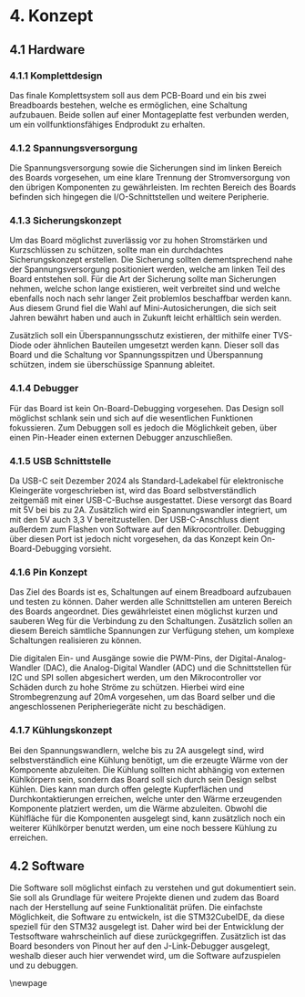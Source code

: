 # 4. Konzept

## 4.1 Hardware

### 4.1.1 Komplettdesign
Das finale Komplettsystem soll aus dem PCB-Board und ein bis zwei Breadboards bestehen, welche es ermöglichen, eine Schaltung aufzubauen. Beide sollen auf einer Montageplatte fest verbunden werden, um ein vollfunktionsfähiges Endprodukt zu erhalten.

### 4.1.2 Spannungsversorgung 
Die Spannungsversorgung sowie die Sicherungen sind im linken Bereich des Boards vorgesehen, um eine klare Trennung der Stromversorgung von den übrigen Komponenten zu gewährleisten. Im rechten Bereich des Boards befinden sich hingegen die I/O-Schnittstellen und weitere Peripherie.

### 4.1.3 Sicherungskonzept
Um das Board möglichst zuverlässig vor zu hohen Stromstärken und Kurzschlüssen zu schützen, sollte man ein durchdachtes Sicherungskonzept erstellen. Die Sicherung sollten dementsprechend nahe der Spannungsversorgung positioniert werden, welche am linken Teil des Board entstehen soll. Für die Art der Sicherung sollte man Sicherungen nehmen, welche schon lange existieren, weit verbreitet sind und welche ebenfalls noch nach sehr langer Zeit problemlos beschaffbar werden kann. Aus diesem Grund fiel die Wahl auf Mini-Autosicherungen, die sich seit Jahren bewährt haben und auch in Zukunft leicht erhältlich sein werden.

Zusätzlich soll ein Überspannungsschutz existieren, der mithilfe einer TVS-Diode oder ähnlichen Bauteilen umgesetzt werden kann. Dieser soll das Board und die Schaltung vor Spannungsspitzen und Überspannung schützen, indem sie überschüssige Spannung ableitet.

### 4.1.4 Debugger
Für das Board ist kein On-Board-Debugging vorgesehen. Das Design soll möglichst schlank sein und sich auf die wesentlichen Funktionen fokussieren. Zum Debuggen soll es jedoch die Möglichkeit geben, über einen Pin-Header einen externen Debugger anzuschließen.

### 4.1.5 USB Schnittstelle
Da USB-C seit Dezember 2024 als Standard-Ladekabel für elektronische Kleingeräte vorgeschrieben ist, wird das Board selbstverständlich zeitgemäß mit einer USB-C-Buchse ausgestattet. Diese versorgt das Board mit 5V bei bis zu 2A. Zusätzlich wird ein Spannungswandler integriert, um mit den 5V auch 3,3 V bereitzustellen. Der USB-C-Anschluss dient außerdem zum Flashen von Software auf den Mikrocontroller. Debugging über diesen Port ist jedoch nicht vorgesehen, da das Konzept kein On-Board-Debugging vorsieht.

### 4.1.6 Pin Konzept
Das Ziel des Boards ist es, Schaltungen auf einem Breadboard aufzubauen und testen zu können. Daher werden alle Schnittstellen am unteren Bereich des Boards angeordnet. Dies gewährleistet einen möglichst kurzen und sauberen Weg für die Verbindung zu den Schaltungen. Zusätzlich sollen an diesem Bereich sämtliche Spannungen zur Verfügung stehen, um komplexe Schaltungen realisieren zu können.

Die digitalen Ein- und Ausgänge sowie die PWM-Pins, der Digital-Analog-Wandler (DAC), die Analog-Digital Wandler (ADC) und die Schnittstellen für I2C und SPI sollen abgesichert werden, um den Mikrocontroller vor Schäden durch zu hohe Ströme zu schützen. Hierbei wird eine Strombegrenzung auf 20mA vorgesehen, um das Board selber und die angeschlossenen Peripheriegeräte nicht zu beschädigen.

### 4.1.7 Kühlungskonzept
Bei den Spannungswandlern, welche bis zu 2A ausgelegt sind, wird selbstverständlich eine Kühlung benötigt, um die erzeugte Wärme von der Komponente abzuleiten. Die Kühlung sollten nicht abhängig von externen Kühlkörpern sein, sondern das Board soll sich durch sein Design selbst Kühlen. Dies kann man durch offen gelegte Kupferflächen und Durchkontaktierungen erreichen, welche unter den Wärme erzeugenden Komponente platziert werden, um die Wärme abzuleiten. Obwohl die Kühlfläche für die Komponenten ausgelegt sind, kann zusätzlich noch ein weiterer Kühlkörper benutzt werden, um eine noch bessere Kühlung zu erreichen. 


## 4.2 Software

Die Software soll möglichst einfach zu verstehen und gut dokumentiert sein. Sie soll als Grundlage für weitere Projekte dienen und zudem das Board nach der Herstellung auf seine Funktionalität prüfen. Die einfachste Möglichkeit, die Software zu entwickeln, ist die STM32CubeIDE, da diese speziell für den STM32 ausgelegt ist. Daher wird bei der Entwicklung der Testsoftware wahrscheinlich auf diese zurückgegriffen. Zusätzlich ist das Board besonders von Pinout her auf den J-Link-Debugger ausgelegt, weshalb dieser auch hier verwendet wird, um die Software aufzuspielen und zu debuggen.

\newpage